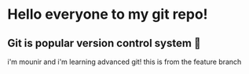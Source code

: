 # Hello everyone to my git repo!
## Git is popular version control system 🫢

i'm mounir and i'm learning advanced git!
this is from the feature branch